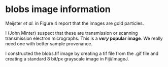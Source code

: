 # blobs image information

Meijster *et al.* in Figure 4 report that the images are gold particles.

I (John Minter) suspect that these are transmission or scanning transmission
electron micrographs. This is a **_very_ popular image**. We really need one
with better sample provenance.

I constructed the blobs.tif image by creating a tif file from the .gif
file and creating a standard 8 bit/px grayscale image in Fiji/ImageJ.